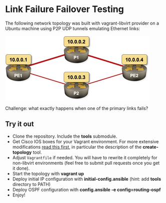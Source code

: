 # Link Failure Failover Testing

The following network topology was built with vagrant-libvirt provider on a Ubuntu machine using P2P UDP tunnels emulating Ethernet links:

![](igp-failover-topology.png)

Challenge: what exactly happens when one of the primary links fails?

## Try it out

* Clone the repository. Include the **tools** submodule.
* Get Cisco IOS boxes for your Vagrant environment. For more extensive modifications [read this first](https://netsim-tools.readthedocs.io/en/latest/), in particular the description of the **create-topology** tool.
* Adjust `Vagrantfile` if needed. You will have to rewrite it completely for non-libvirt environments (feel free to submit pull requests once you get it done).
* Start the topology with **vagrant up**
* Deploy initial IP configuration with **initial-config.ansible** (hint: add **tools** directory to PATH)
* Deploy OSPF configuration with **config.ansible -e config=routing-ospf**
* Enjoy!